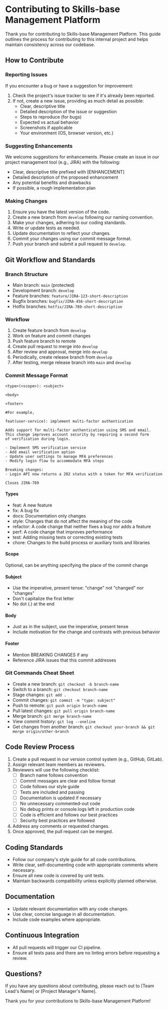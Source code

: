 # Contributing to Skills-base Management Platform

Thank you for contributing to Skills-base Management Platform. This guide outlines the process for contributing to this internal project and helps maintain consistency across our codebase.

## How to Contribute

### Reporting Issues

If you encounter a bug or have a suggestion for improvement:

1. Check the project's issue tracker to see if it's already been reported.
2. If not, create a new issue, providing as much detail as possible:
   - Clear, descriptive title
   - Detailed description of the issue or suggestion
   - Steps to reproduce (for bugs)
   - Expected vs actual behavior
   - Screenshots if applicable
   - Your environment (OS, browser version, etc.)

### Suggesting Enhancements

We welcome suggestions for enhancements. Please create an issue in our project management tool (e.g., JIRA) with the following:

- Clear, descriptive title prefixed with [ENHANCEMENT]
- Detailed description of the proposed enhancement
- Any potential benefits and drawbacks
- If possible, a rough implementation plan

### Making Changes

1. Ensure you have the latest version of the code.
2. Create a new branch from `develop` following our naming convention.
3. Make your changes, adhering to our coding standards.
4. Write or update tests as needed.
5. Update documentation to reflect your changes.
6. Commit your changes using our commit message format.
7. Push your branch and submit a pull request to `develop`.

## Git Workflow and Standards

### Branch Structure

- Main branch: `main` (protected)
- Development branch: `develop`
- Feature branches: `feature/JIRA-123-short-description`
- Bugfix branches: `bugfix/JIRA-456-short-description`
- Hotfix branches: `hotfix/JIRA-789-short-description`

### Workflow

1. Create feature branch from `develop`
2. Work on feature and commit changes
3. Push feature branch to remote
4. Create pull request to merge into `develop`
5. After review and approval, merge into `develop`
6. Periodically, create release branch from `develop`
7. After testing, merge release branch into `main` and `develop`

### Commit Message Format

```
<type>(<scope>): <subject>

<body>

<footer>

#For example,

feat(user-service): implement multi-factor authentication

Adds support for multi-factor authentication using SMS and email.
This change improves account security by requiring a second form
of verification during login.

- Implement SMS verification service
- Add email verification option
- Update user settings to manage MFA preferences
- Modify login flow to accommodate MFA steps

Breaking changes:
- Login API now returns a 202 status with a token for MFA verification

Closes JIRA-789
```

#### Types

- feat: A new feature
- fix: A bug fix
- docs: Documentation only changes
- style: Changes that do not affect the meaning of the code
- refactor: A code change that neither fixes a bug nor adds a feature
- perf: A code change that improves performance
- test: Adding missing tests or correcting existing tests
- chore: Changes to the build process or auxiliary tools and libraries

#### Scope

Optional, can be anything specifying the place of the commit change

#### Subject

- Use the imperative, present tense: "change" not "changed" nor "changes"
- Don't capitalize the first letter
- No dot (.) at the end

#### Body

- Just as in the subject, use the imperative, present tense
- Include motivation for the change and contrasts with previous behavior

#### Footer

- Mention BREAKING CHANGES if any
- Reference JIRA issues that this commit addresses

### Git Commands Cheat Sheet

- Create a new branch: `git checkout -b branch-name`
- Switch to a branch: `git checkout branch-name`
- Stage changes: `git add .`
- Commit changes: `git commit -m "type: subject"`
- Push to remote: `git push origin branch-name`
- Pull latest changes: `git pull origin branch-name`
- Merge branch: `git merge branch-name`
- View commit history: `git log --oneline`
- Get changes from another branch: `git checkout your-branch && git merge origin/other-branch`

## Code Review Process

1. Create a pull request in our version control system (e.g., GitHub, GitLab).
2. Assign relevant team members as reviewers.
3. Reviewers will use the following checklist:
   - [ ] Branch name follows convention
   - [ ] Commit messages are clear and follow format
   - [ ] Code follows our style guide
   - [ ] Tests are included and passing
   - [ ] Documentation is updated if necessary
   - [ ] No unnecessary commented-out code
   - [ ] No debug prints or console.logs left in production code
   - [ ] Code is efficient and follows our best practices
   - [ ] Security best practices are followed
4. Address any comments or requested changes.
5. Once approved, the pull request can be merged.

## Coding Standards

- Follow our company's style guide for all code contributions.
- Write clear, self-documenting code with appropriate comments where necessary.
- Ensure all new code is covered by unit tests.
- Maintain backwards compatibility unless explicitly planned otherwise.

## Documentation

- Update relevant documentation with any code changes.
- Use clear, concise language in all documentation.
- Include code examples where appropriate.

## Continuous Integration

- All pull requests will trigger our CI pipeline.
- Ensure all tests pass and there are no linting errors before requesting a review.

## Questions?

If you have any questions about contributing, please reach out to [Team Lead's Name] or [Project Manager's Name].

Thank you for your contributions to Skills-base Management Platform!
